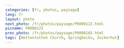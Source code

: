 ```yaml
---
categories: [fr, photos, paysage]
lang: fr
layout: photo
next_photo: /fr/photos/paysage/P0000122.html
picname: P0000123
prev_photo: /fr/photos/paysage/P0000285.html
tags: [Hottentotten Church, Springbocks, Zuckerhut]
---
```

